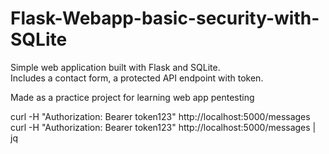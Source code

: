 # Flask-Webapp-basic-security-with-SQLite


Simple web application built with Flask and SQLite.  
Includes a contact form, a protected API endpoint with token.

Made as a practice project for learning web app pentesting


curl -H "Authorization: Bearer token123" http://localhost:5000/messages
curl -H "Authorization: Bearer token123" http://localhost:5000/messages | jq
